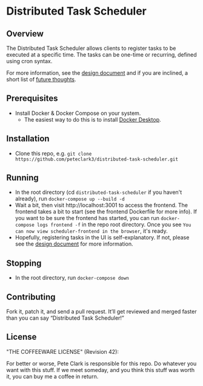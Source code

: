 # Distributed Task Scheduler

## Overview

The Distributed Task Scheduler allows clients to register tasks to be executed at a specific time. The tasks can be one-time or recurring, defined using cron syntax.  

For more information, see the [design document](docs/design.md) and if you are inclined, a short list of [future thoughts](docs/future.md).

## Prerequisites
- Install Docker & Docker Compose on your system.  
  - The easiest way to do this is to install [Docker Desktop](https://docs.docker.com/compose/install/#scenario-one-install-docker-desktop). 

## Installation
- Clone this repo, e.g. `git clone https://github.com/peteclark3/distributed-task-scheduler.git`

## Running
- In the root directory (cd `distributed-task-scheduler` if you haven't already), run `docker-compose up --build -d`
- Wait a bit, then visit http://localhost:3001 to access the frontend.  The frontend takes a bit to start (see the frontend Dockerfile for more info). If you want to be sure the frontend has started, you can run `docker-compose logs frontend -f` in the repo root directory.  Once you see `You can now view scheduler-frontend in the browser`, it's ready.
- Hopefully, registering tasks in the UI is self-explanatory.  If not, please see the [design document](docs/design.md) for more information.

## Stopping
- In the root directory, run `docker-compose down`

## Contributing

Fork it, patch it, and send a pull request. It’ll get reviewed and merged faster than you can say “Distributed Task Scheduler!”


## License

"THE COFFEEWARE LICENSE" (Revision 42):

For better or worse, Pete Clark is responsible for this repo. Do whatever you want with this stuff. If we meet someday, and you think this stuff was worth it, you can buy me a coffee in return. 
